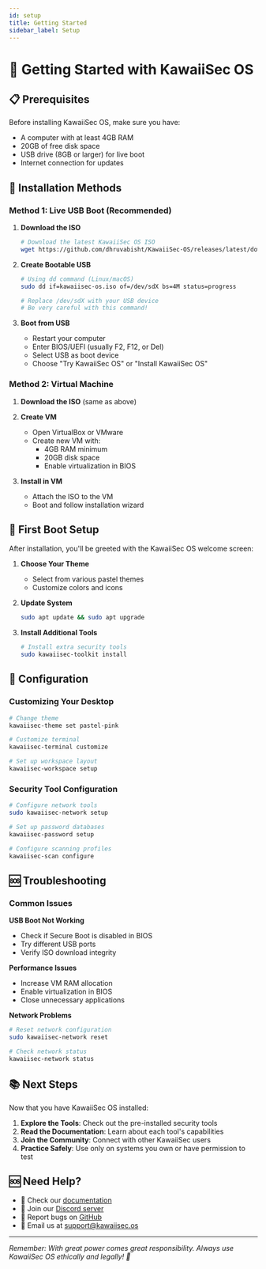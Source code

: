 ```yaml
---
id: setup
title: Getting Started
sidebar_label: Setup
---
```


# 🚀 Getting Started with KawaiiSec OS

## 📋 Prerequisites

Before installing KawaiiSec OS, make sure you have:
- A computer with at least 4GB RAM
- 20GB of free disk space
- USB drive (8GB or larger) for live boot
- Internet connection for updates

## 💾 Installation Methods

### Method 1: Live USB Boot (Recommended)

1. **Download the ISO**
   ```bash
   # Download the latest KawaiiSec OS ISO
   wget https://github.com/dhruvabisht/KawaiiSec-OS/releases/latest/download/kawaiisec-os.iso
   ```

2. **Create Bootable USB**
   ```bash
   # Using dd command (Linux/macOS)
   sudo dd if=kawaiisec-os.iso of=/dev/sdX bs=4M status=progress
   
   # Replace /dev/sdX with your USB device
   # Be very careful with this command!
   ```

3. **Boot from USB**
   - Restart your computer
   - Enter BIOS/UEFI (usually F2, F12, or Del)
   - Select USB as boot device
   - Choose "Try KawaiiSec OS" or "Install KawaiiSec OS"

### Method 2: Virtual Machine

1. **Download the ISO** (same as above)

2. **Create VM**
   - Open VirtualBox or VMware
   - Create new VM with:
     - 4GB RAM minimum
     - 20GB disk space
     - Enable virtualization in BIOS

3. **Install in VM**
   - Attach the ISO to the VM
   - Boot and follow installation wizard

## 🎨 First Boot Setup

After installation, you'll be greeted with the KawaiiSec OS welcome screen:

1. **Choose Your Theme**
   - Select from various pastel themes
   - Customize colors and icons

2. **Update System**
   ```bash
   sudo apt update && sudo apt upgrade
   ```

3. **Install Additional Tools**
   ```bash
   # Install extra security tools
   sudo kawaiisec-toolkit install
   ```

## 🔧 Configuration

### Customizing Your Desktop

```bash
# Change theme
kawaiisec-theme set pastel-pink

# Customize terminal
kawaiisec-terminal customize

# Set up workspace layout
kawaiisec-workspace setup
```

### Security Tool Configuration

```bash
# Configure network tools
sudo kawaiisec-network setup

# Set up password databases
kawaiisec-password setup

# Configure scanning profiles
kawaiisec-scan configure
```

## 🆘 Troubleshooting

### Common Issues

**USB Boot Not Working**
- Check if Secure Boot is disabled in BIOS
- Try different USB ports
- Verify ISO download integrity

**Performance Issues**
- Increase VM RAM allocation
- Enable virtualization in BIOS
- Close unnecessary applications

**Network Problems**
```bash
# Reset network configuration
sudo kawaiisec-network reset

# Check network status
kawaiisec-network status
```

## 📚 Next Steps

Now that you have KawaiiSec OS installed:

1. **Explore the Tools**: Check out the pre-installed security tools
2. **Read the Documentation**: Learn about each tool's capabilities
3. **Join the Community**: Connect with other KawaiiSec users
4. **Practice Safely**: Use only on systems you own or have permission to test

## 🆘 Need Help?

- 📖 Check our [documentation](docs/)
- 💬 Join our [Discord server](https://discord.gg/kawaiisec)
- 🐛 Report bugs on [GitHub](https://github.com/dhruvabisht/KawaiiSec-OS/issues)
- 📧 Email us at support@kawaiisec.os

---

*Remember: With great power comes great responsibility. Always use KawaiiSec OS ethically and legally! 🌸* 